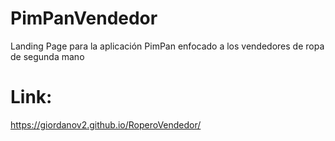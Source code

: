 # PimPanVendedor
Landing Page para la aplicación PimPan enfocado a los vendedores de ropa de segunda mano

# Link:

https://giordanov2.github.io/RoperoVendedor/
